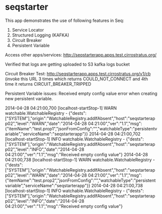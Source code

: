 seqstarter
==========
This app demonstrates the use of following features in Seq:
1) Service Locator
2) Structured Logging (KAFKA)
3) Circuit Breaker
4) Persistent Variable

Access other apps/services: http://seqstarterapp.apps.test.cirrostratus.org/

Verified that logs are getting uploaded to S3 kafka logs bucket

Circuit Breaker Test: http://seqstarterapp.apps.test.cirrostratus.org/v1/cb 
(invoke this URL 3 times which returns COULD_NOT_CONNECT and 4th time it returns CIRCUIT_BREAKER_TRIPPED

Persistent Variable issues: 
Received empty config value error when creating new persistent variable.

2014-04-28 04:21:00,700 [localhost-startStop-1] WARN  watchable.WatchableRegistry - {"dests":["SYSTEM"],"origin":"WatchableRegistry.addIfAbsent","host":"seqstarterapp02","level":"WARN","date":"2014-04-28 04:21:00","ver":"1.1","msg":{"itemName":"test.prop1","jsonFromConfig":"","watchableType":"persistentvariable","serviceName":"seqstarterapp"}}
2014-04-28 04:21:00,702 [localhost-startStop-1] INFO  watchable.WatchableRegistry - {"dests":["SYSTEM"],"origin":"WatchableRegistry.addIfAbsent","host":"seqstarterapp02","level":"INFO","date":"2014-04-28 04:21:00","ver":"1.1","msg":"Received empty config value"}
2014-04-28 04:21:00,738 [localhost-startStop-1] WARN  watchable.WatchableRegistry - {"dests":["SYSTEM"],"origin":"WatchableRegistry.addIfAbsent","host":"seqstarterapp02","level":"WARN","date":"2014-04-28 	04:21:00","ver":"1.1","msg":{"itemName":"test.prop2","jsonFromConfig":"","watchableType":"persistentvariable","serviceName":"seqstarterapp"}}
2014-04-28 04:21:00,738 [localhost-startStop-1] INFO  watchable.WatchableRegistry - {"dests":["SYSTEM"],"origin":"WatchableRegistry.addIfAbsent","host":"seqstarterapp02","level":"INFO","date":"2014-04-28 04:21:00","ver":"1.1","msg":"Received empty config value"}

